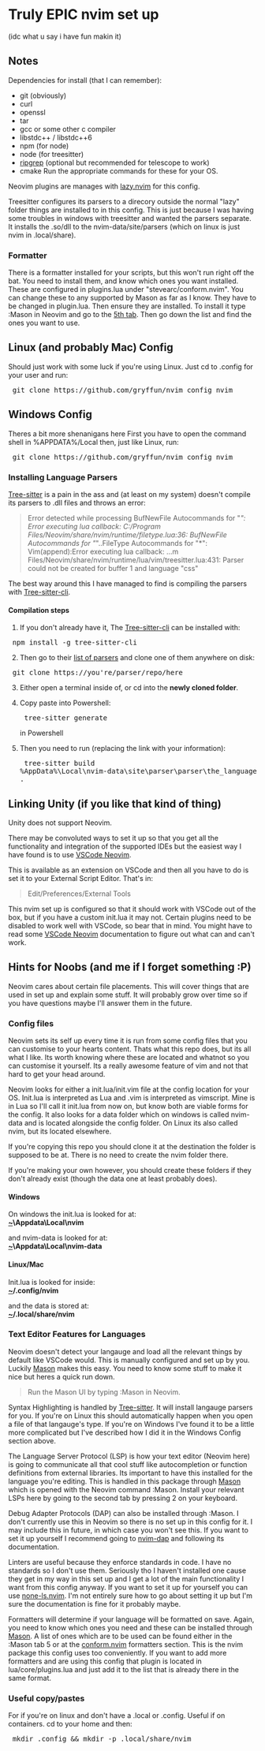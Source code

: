 # Truly EPIC nvim set up
(idc what u say i have fun makin it)

## Notes

Dependencies for install (that I can remember):

- git (obviously)
- curl
- openssl
- tar
- gcc or some other c compiler
- libstdc++ / libstdc++6
- npm (for node)
- node (for treesitter)
- [ripgrep](https://github.com/BurntSushi/ripgrep?tab=readme-ov-file) (optional but recommended for telescope to work)
- cmake
  Run the appropriate commands for these for your OS.

Neovim plugins are manages with [lazy.nvim](https://github.com/folke/lazy.nvim) for this config.

Treesitter configures its parsers to a direcory outside the normal "lazy" folder things are installed to in this config. This is just because I was having some troubles in windows with treesitter and wanted the parsers separate. It installs the .so/dll to the nvim-data/site/parsers (which on linux is just nvim in .local/share).

### Formatter

There is a formatter installed for your scripts, but this won't run right off the bat. You need to install them, and know which ones you want installed. These are configured in plugins.lua under "stevearc/conform.nvim". You can change these to any supported by Mason as far as I know. They have to be changed in plugin.lua. Then ensure they are installed. To install it type :Mason in Neovim and go to the [5th tab](# "Hit 5 on your keyboard with Mason's UI open"). Then go down the list and find the ones you want to use.

## Linux (and probably Mac) Config

Should just work with some luck if you're using Linux. Just cd to .config for your user and run:

<pre> git clone https://github.com/gryffun/nvim_config nvim </pre>

## Windows Config

Theres a bit more shenanigans here
First you have to open the command shell in %APPDATA%/Local then, just like Linux, run:

<pre> git clone https://github.com/gryffun/nvim_config nvim </pre>

### Installing Language Parsers

[Tree-sitter](https://github.com/nvim-treesitter/nvim-treesitter) is a pain in the ass and (at least on my system) doesn't compile its parsers to .dll files and throws an error:

> Error detected while processing BufNewFile Autocommands for "_": Error executing lua callback: C:/Program Files/Neovim/share/nvim/runtime/filetype.lua:36: BufNewFile Autocommands for "_"..FileType Autocommands for "\*": Vim(append):Error executing lua callback: ...m Files/Neovim/share/nvim/runtime/lua/vim/treesitter.lua:431: Parser could not be created for buffer 1 and language "css"

The best way around this I have managed to find is compiling the parsers with [Tree-sitter-cli](https://github.com/tree-sitter/tree-sitter/blob/master/cli/README.md).

#### Compilation steps

1. If you don't already have it, The [Tree-sitter-cli](https://github.com/tree-sitter/tree-sitter/blob/master/cli/README.md) can be installed with:
<pre> npm install -g tree-sitter-cli </pre>

2. Then go to their [list of parsers](https://github.com/tree-sitter/tree-sitter/wiki/List-of-parsers) and clone one of them anywhere on disk:
<pre> git clone https://you're/parser/repo/here </pre>

3. Either open a terminal inside of, or cd into the **newly cloned folder**.

4. Copy paste into Powershell: <pre> tree-sitter generate </pre> in Powershell

5. Then you need to run (replacing the link with your information): <pre> tree-sitter build %AppData%\Local\nvim-data\site\parser\parser\the_language_name_in_lowecase.dll . </pre>

## Linking Unity (if you like that kind of thing)

Unity does not support Neovim.

There may be convoluted ways to set it up so that you get all the functionality and integration of the supported IDEs but the easiest way I have found is to use [VSCode Neovim](https://github.com/vscode-neovim/vscode-neovim).

This is available as an extension on VSCode and then all you have to do is set it to your External Script Editor. That's in:

> Edit/Preferences/External Tools

This nvim set up is configured so that it should work with VSCode out of the box, but if you have a custom init.lua it may not. Certain plugins need to be disabled to work well with VSCode, so bear that in mind. You might have to read some [VSCode Neovim](https://github.com/vscode-neovim/vscode-neovim) documentation to figure out what can and can't work.

## Hints for Noobs (and me if I forget something :P)

Neovim cares about certain file placements. This will cover things that are used in set up and explain some stuff. It will probably grow over time so if you have questions maybe I'll answer them in the future.

### Config files

Neovim sets its self up every time it is run from some config files that you can customise to your hearts content. Thats what this repo does, but its all what I like. Its worth knowing where these are located and whatnot so you can customise it yourself. Its a really awesome feature of vim and not that hard to get your head around.

Neovim looks for either a init.lua/init.vim file at the config location for your OS. Init.lua is interpreted as Lua and .vim is interpreted as vimscript. Mine is in Lua so I'll call it init.lua from now on, but know both are viable forms for the config. It also looks for a data folder which on windows is called nvim-data and is located alongside the config folder. On Linux its also called nvim, but its located elsewhere.

If you're copying this repo you should clone it at the destination the folder is supposed to be at. There is no need to create the nvim folder there.

If you're making your own however, you should create these folders if they don't already exist (though the data one at least probably does).

#### Windows

On windows the init.lua is looked for at:<br>
**[~](# "Hint: If you didn't know, this is a shorthand for user home. On windows thats C:\\Users\\YOU!")\Appdata\Local\nvim**

and nvim-data is looked for at:<br>
**[~](# "Hint: If you didn't know, this is a shorthand for user home. On windows thats C:\\Users\\YOU!")\Appdata\Local\nvim-data**

#### Linux/Mac

Init.lua is looked for inside:<br>
**[~](# "Hint: If you didn't know, this is a shorthand for user home.")/.config/nvim**

and the data is stored at:<br>
**[~](# "Hint: If you didn't know, this is a shorthand for user home.")/.local/share/nvim**

### Text Editor Features for Languages

Neovim doesn't detect your langauge and load all the relevant things by default like VSCode would. This is manually configured and set up by you. Luckily [Mason](https://github.com/mason-org/mason.nvim) makes this easy. You need to know some stuff to make it nice but heres a quick run down.

> Run the Mason UI by typing :Mason in Neovim.

Syntax Highlighting is handled by [Tree-sitter](https://github.com/nvim-treesitter/nvim-treesitter). It will install langauge parsers for you. If you're on Linux this should automatically happen when you open a file of that langauge's type. If you're on Windows I've found it to be a little more complicated but I've described how I did it in the Windows Config section above.

The Language Server Protocol (LSP) is how your text editor (Neovim here) is going to communicate all that cool stuff like autocompletion or function definitions from external libraries.
Its important to have this installed for the language you're editing. This is handled in this package through [Mason](https://github.com/mason-org/mason.nvim) which is opened with the Neovim command :Mason. Install your relevant LSPs here by going to the second tab by pressing 2 on your keyboard.

Debug Adapter Protocols (DAP) can also be installed through :Mason. I don't currently use this in Neovim so there is no set up in this config for it. I may include this in future, in which case you won't see this. If you want to set it up yourself I recommend going to [nvim-dap](https://github.com/mfussenegger/nvim-dap) and following its documentation.

Linters are useful because they enforce standards in code. I have no standards so I don't use them. Seriously tho I haven't installed one cause they get in my way in this set up and I get a lot of the main functionality I want from this config anyway. If you want to set it up for yourself you can use [none-ls.nvim](https://github.com/nvimtools/none-ls.nvim). I'm not entirely sure how to go about setting it up but I'm sure the documentation is fine for it probably maybe.

Formatters will determine if your language will be formatted on save. Again, you need to know which ones you need and these can be installed through [Mason](https://github.com/mason-org/mason.nvim). A list of ones which are to be used can be found either in the :Mason tab 5 or at the [conform.nvim](https://github.com/stevearc/conform.nvim) formatters section. This is the nvim package this config uses too conveniently. If you want to add more formatters and are using this config that plugin is located in lua/core/plugins.lua and just add it to the list that is already there in the same format.



### Useful copy/pastes

For if you're on linux and don't have a .local or .config. Useful if on containers. cd to your home and then:

<pre> mkdir .config && mkdir -p .local/share/nvim </pre>
